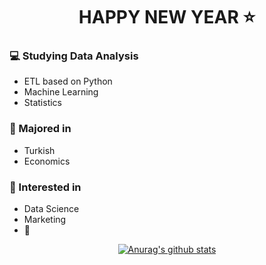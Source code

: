 <div align=center>

# HAPPY NEW YEAR :star:

</div>

### :computer: Studying Data Analysis
+ ETL based on Python
+ Machine Learning
+ Statistics
### :pencil: Majored in
+ Turkish
+ Economics
### :star2: Interested in
+ Data Science
+ Marketing
+ :musical_note:


<div align=center>
	
[![Anurag's github stats](https://github-readme-stats.vercel.app/api?username=hanna-joo&show_icons=true&theme=gruvbox)](https://github.com/anuraghazra/github-readme-stats)

</div>

